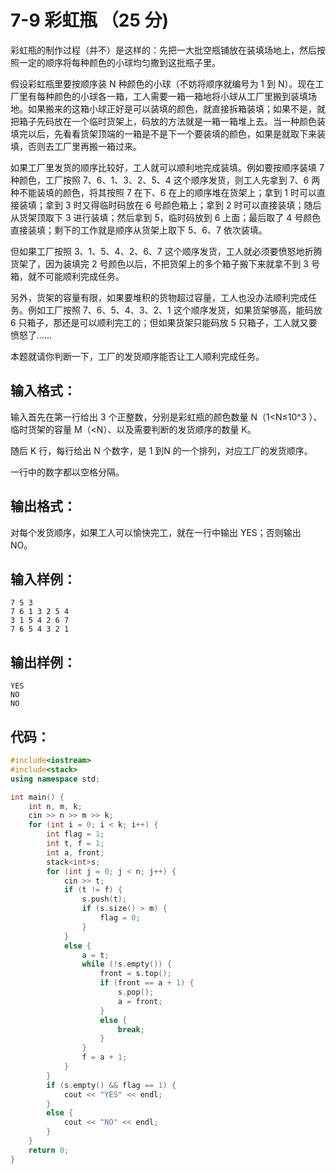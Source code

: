 # 7-9 彩虹瓶 （25 分)
彩虹瓶的制作过程（并不）是这样的：先把一大批空瓶铺放在装填场地上，然后按照一定的顺序将每种颜色的小球均匀撒到这批瓶子里。


假设彩虹瓶里要按顺序装 N 种颜色的小球（不妨将顺序就编号为 1 到 N）。现在工厂里有每种颜色的小球各一箱，工人需要一箱一箱地将小球从工厂里搬到装填场地。如果搬来的这箱小球正好是可以装填的颜色，就直接拆箱装填；如果不是，就把箱子先码放在一个临时货架上，码放的方法就是一箱一箱堆上去。当一种颜色装填完以后，先看看货架顶端的一箱是不是下一个要装填的颜色，如果是就取下来装填，否则去工厂里再搬一箱过来。


如果工厂里发货的顺序比较好，工人就可以顺利地完成装填。例如要按顺序装填 7 种颜色，工厂按照 7、6、1、3、2、5、4 这个顺序发货，则工人先拿到 7、6 两种不能装填的颜色，将其按照 7 在下、6 在上的顺序堆在货架上；拿到 1 时可以直接装填；拿到 3 时又得临时码放在 6 号颜色箱上；拿到 2 时可以直接装填；随后从货架顶取下 3 进行装填；然后拿到 5，临时码放到 6 上面；最后取了 4 号颜色直接装填；剩下的工作就是顺序从货架上取下 5、6、7 依次装填。


但如果工厂按照 3、1、5、4、2、6、7 这个顺序发货，工人就必须要愤怒地折腾货架了，因为装填完 2 号颜色以后，不把货架上的多个箱子搬下来就拿不到 3 号箱，就不可能顺利完成任务。


另外，货架的容量有限，如果要堆积的货物超过容量，工人也没办法顺利完成任务。例如工厂按照 7、6、5、4、3、2、1 这个顺序发货，如果货架够高，能码放 6 只箱子，那还是可以顺利完工的；但如果货架只能码放 5 只箱子，工人就又要愤怒了……


本题就请你判断一下，工厂的发货顺序能否让工人顺利完成任务。


## 输入格式：
输入首先在第一行给出 3 个正整数，分别是彩虹瓶的颜色数量 N（1<N≤10^3 ）、临时货架的容量 M（<N）、以及需要判断的发货顺序的数量 K。


随后 K 行，每行给出 N 个数字，是 1 到N 的一个排列，对应工厂的发货顺序。


一行中的数字都以空格分隔。


## 输出格式：
对每个发货顺序，如果工人可以愉快完工，就在一行中输出 YES；否则输出 NO。


## 输入样例：
```
7 5 3
7 6 1 3 2 5 4
3 1 5 4 2 6 7
7 6 5 4 3 2 1
```


## 输出样例：
```
YES
NO
NO
```


## 代码：
```cpp
#include<iostream>
#include<stack>
using namespace std;

int main() {
	int n, m, k;
	cin >> n >> m >> k;
	for (int i = 0; i < k; i++) {
		int flag = 1;
		int t, f = 1;
		int a, front;
		stack<int>s;
		for (int j = 0; j < n; j++) {
			cin >> t;
			if (t != f) {
				s.push(t);
				if (s.size() > m) {
					flag = 0;
				}
			}
			else {
				a = t;
				while (!s.empty()) {
					front = s.top();
					if (front == a + 1) {
						s.pop();
						a = front;
					}
					else {
						break;
					}
				}
				f = a + 1;
			}
		}
		if (s.empty() && flag == 1) {
			cout << "YES" << endl;
		}
		else {
			cout << "NO" << endl;
		}
	}
	return 0;
}
```
